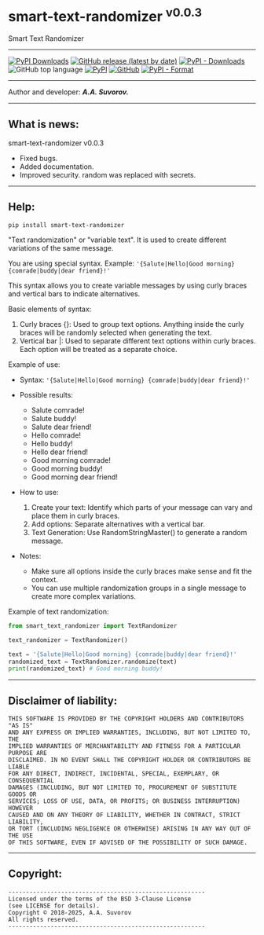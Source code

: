 # smart-text-randomizer <sup>v0.0.3</sup>

Smart Text Randomizer

---

[![PyPI Downloads](https://static.pepy.tech/badge/smart-text-randomizer)](https://pepy.tech/projects/smart-text-randomizer)
[![GitHub release (latest by date)](https://img.shields.io/github/v/release/smartlegionlab/smart-text-randomizer)](https://github.com/smartlegionlab/smart-text-randomizer/)
[![PyPI - Downloads](https://img.shields.io/pypi/dm/smart-text-randomizer?label=pypi%20downloads)](https://pypi.org/project/smart-text-randomizer/)
![GitHub top language](https://img.shields.io/github/languages/top/smartlegionlab/smart-text-randomizer)
[![PyPI](https://img.shields.io/pypi/v/smart-text-randomizer)](https://pypi.org/project/smart-text-randomizer)
[![GitHub](https://img.shields.io/github/license/smartlegionlab/smart-text-randomizer)](https://github.com/smartlegionlab/smart-text-randomizer/blob/master/LICENSE)
[![PyPI - Format](https://img.shields.io/pypi/format/smart-text-randomizer)](https://pypi.org/project/smart-text-randomizer)

***

Author and developer: ___A.A. Suvorov.___

***

## What is news:

smart-text-randomizer v0.0.3

- Fixed bugs.
- Added documentation.
- Improved security. random was replaced with secrets.

***

## Help:

`pip install smart-text-randomizer`

"Text randomization" or "variable text". It is used to create different variations of the same message.

You are using special syntax. Example: `'{Salute|Hello|Good morning} {comrade|buddy|dear friend}!'`

This syntax allows you to create variable messages by using curly braces and vertical bars to indicate alternatives.

Basic elements of syntax:

1. Curly braces {}: Used to group text options. Anything inside the curly braces will be randomly selected when generating the text.
2. Vertical bar |: Used to separate different text options within curly braces. Each option will be treated as a separate choice.

Example of use:

- Syntax: `'{Salute|Hello|Good morning} {comrade|buddy|dear friend}!'`
- Possible results:
    - Salute comrade!
    - Salute buddy!
    - Salute dear friend!
    - Hello comrade!
    - Hello buddy!
    - Hello dear friend!
    - Good morning comrade!
    - Good morning buddy!
    - Good morning dear friend!
- How to use:
  1. Create your text: Identify which parts of your message can vary and place them in curly braces.
  2. Add options: Separate alternatives with a vertical bar.
  3. Text Generation: Use RandomStringMaster() to generate a random message.

- Notes:
    - Make sure all options inside the curly braces make sense and fit the context.
    - You can use multiple randomization groups in a single message to create more complex variations.


Example of text randomization:

```python
from smart_text_randomizer import TextRandomizer

text_randomizer = TextRandomizer()

text = '{Salute|Hello|Good morning} {comrade|buddy|dear friend}!'
randomized_text = TextRandomizer.randomize(text)
print(randomized_text) # Good morning buddy!
```

***

## Disclaimer of liability:

    THIS SOFTWARE IS PROVIDED BY THE COPYRIGHT HOLDERS AND CONTRIBUTORS "AS IS"
    AND ANY EXPRESS OR IMPLIED WARRANTIES, INCLUDING, BUT NOT LIMITED TO, THE
    IMPLIED WARRANTIES OF MERCHANTABILITY AND FITNESS FOR A PARTICULAR PURPOSE ARE
    DISCLAIMED. IN NO EVENT SHALL THE COPYRIGHT HOLDER OR CONTRIBUTORS BE LIABLE
    FOR ANY DIRECT, INDIRECT, INCIDENTAL, SPECIAL, EXEMPLARY, OR CONSEQUENTIAL
    DAMAGES (INCLUDING, BUT NOT LIMITED TO, PROCUREMENT OF SUBSTITUTE GOODS OR
    SERVICES; LOSS OF USE, DATA, OR PROFITS; OR BUSINESS INTERRUPTION) HOWEVER
    CAUSED AND ON ANY THEORY OF LIABILITY, WHETHER IN CONTRACT, STRICT LIABILITY,
    OR TORT (INCLUDING NEGLIGENCE OR OTHERWISE) ARISING IN ANY WAY OUT OF THE USE
    OF THIS SOFTWARE, EVEN IF ADVISED OF THE POSSIBILITY OF SUCH DAMAGE.

***

## Copyright:
    --------------------------------------------------------
    Licensed under the terms of the BSD 3-Clause License
    (see LICENSE for details).
    Copyright © 2018-2025, A.A. Suvorov
    All rights reserved.
    --------------------------------------------------------

